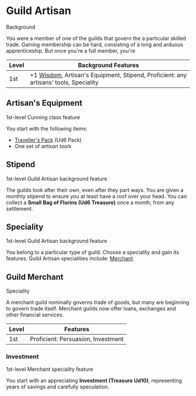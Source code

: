 # Guild Artisan

Background

You were a member of one of the guilds that govern the a particular skilled trade. Gaining membership can be hard, consisting of a long and arduous apprenticeship. But once you're a full member, you're

| Level             | Background Features    |
| ----------------- | - |
| 1st               | +1 [Wisdom](../../pages/characters/attributes.md#wisdom), Artisan's Equipment, Stipend, Proficient: any artisans' tools, Speciality |

## Artisan's Equipment

1st-level Cunning class feature

You start with the following items:

 * [Traveller's Pack](../../pages/equipment/packs.md#travellers-pack) (Ud6 Pack)
 * One set of *artisan tools*

## Stipend

1st-level Guild Artisan background feature

The guilds look after their own, even after they part ways. You are given a monthly stipend to ensure you at least have a roof over your head. You can collect a **Small Bag of Florins (Ud6 Treasure)** once a month, from any settlement.

## Speciality

1st-level Guild Artisan background feature

You belong to a particular type of guild. Choose a speciality and gain its features. Guild Artisan specialities include: [Merchant](#guild-merchant).

## Guild Merchant

Speciality

A merchant guild nominally governs trade of goods, but many are beginning to govern trade itself. Merchant guilds now offer loans, exchanges and other financial services.

| Level             | Features    |
| ----------------- | - |
| 1st               | Proficient: Persuasion, Investment |

### Investment

1st-level Merchant speciality feature

You start with an appreciating **Investment (Treasure Ud10)**, representing years of savings and carefully speculation.

